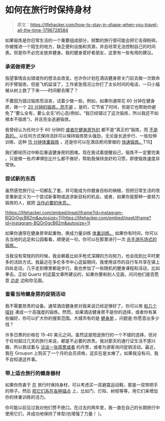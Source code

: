 # 如何在旅行时保持身材

> 原文：<https://lifehacker.com/how-to-stay-in-shape-when-you-travel-all-the-time-1796728584>

如果锻炼是你日常生活的一个重要组成部分，频繁的旅行很可能会把它击得粉碎。你被推进一个陌生的地方，缺乏便利设施和资源，并且经常无法控制自己的时间表。但是你不必完全放弃健身。我的健身爱好者朋友，这里有一些有用的建议。



### **承诺做得更少**

指望事情会出错或你的想法会改变。也许你计划在酒店健身房关门前去做一次致命的手臂锻炼，但是飞机延误了，工作紧急情况让你打了太长时间的电话，一只小猫被从树上救了下来——时间都去哪了？

不要因为错过锻炼而沮丧，试着少做一些。例如，如果你通常花 60 分钟在健身房，做一个 [20 分钟的锻炼，而不是](http://vitals.lifehacker.com/this-barbell-workout-will-kick-your-ass-in-20-minutes-o-1795836736) 。是的，它节省了时间，但是它也帮助你避免了“要么全有，要么全无”的心态(例如，“我已经错过了这次锻炼，所以我还不如根本不锻炼”)，并且完全逃避锻炼。

我曾经认为任何少于 60 分钟的 [或者在健身房外的](http://thefyslife.com/article/travel-fitness-anxieties/) 都不是“真正的”锻炼，而 [不是真的。](http://vitals.lifehacker.com/super-short-workouts-shouldn-t-be-your-only-exercise-1776509734) 以任何方式保持活跃可以保持锻炼势头强劲，无论是长途步行、一些拉伸训练、这种 [15 分钟体重锻炼](http://vitals.lifehacker.com/a-15-minute-bodyweight-workout-you-can-do-anywhere-1787347352#_ga=2.111583169.419870698.1499344992-460803763.1483850531) ，还是你可以在酒店房间里做的 [快速锻炼。](http://lifehacker.com/nine-quiet-exercises-you-can-do-in-your-hotel-room-with-1740889864)T15】

我们都经历过中断后重返健身房的困难。现在我试着提醒自己，锻炼不一定要完美 。只是做一些*的事情*总比什么都不做好，帮助我保持良好的习惯，即使锻炼速度非常快。

### 尝试新的东西

虽然感觉旅行让一切都乱了套，并可能成为你健身目标的祸根，但把日常生活的改变重新定义为一个尝试新事物或追求新目标的机会。或者，如果你是那种一直努力锻炼的人，就把 [当作必要的休息。](http://vitals.lifehacker.com/stop-working-out-so-much-on-your-rest-days-1778354349#_ga=2.111583169.419870698.1499344992-460803763.1483850531)

 [https://lifehacker.com/embed/inset/iframe?id=instagram-BQOr0gcB62m&autosize=1](https://lifehacker.com/embed/inset/iframe?id=instagram-BQOr0gcB62m&autosize=1) 

如果你通常在健身房举起重物，换成力量训练 [体重训练。](https://lifehacker.com/everything-you-need-to-build-your-own-bodyweight-workou-1770226539) 如果你有时间，你可以去当地的远足和公园看看，顺便说一句，你可以在那里进行一次 [杀手游乐场式的锻炼。](http://vitals.lifehacker.com/everything-you-need-to-build-your-own-bodyweight-workou-1770226539)

当我没有常规的的时候，我会朝着比如手枪式深蹲的方向努力，也会找到比平时更多的活跃方式。我最近在多伦多市中心逗留期间，我使用该市的自行车共享在镇上四处走动，几乎走到哪里都是步行。我也参加了一些随机的健身课程和活动，比如拳击。正如 Quartz 的这篇文章所建议的，如果你要和别人见面，问问他们是否愿意 [边走](https://qz.com/1002923/the-essential-guide-to-staying-in-shape-on-your-next-business-trip/) 边和你见面。

### **查看当地健身房的促销活动**

我不需要昂贵的设备。通常酒店健身房对我来说已经足够好了。你可以用 [和几个哑铃](https://www.youtube.com/watch?v=VQZJlSAuOTc) 凑成一个高强度的锻炼。然而，如果酒店健身房不是你的选择，或者你有某些偏好，你可以扩大你的搜索范围。大城市有的是 [健身房](http://thefyslife.com/article/travel-fitness-anxieties/) 。问题是:你愿意出多少钱？

许多日票的价格在 15-40 美元之间。虽然这是短途旅行的一个不错的选择，但对于任何超过几天的旅行来说，都是不必要的昂贵。我对那天的通行证生活不感兴趣，所以我试着与 [洽谈一张周票或者](http://vitals.lifehacker.com/how-to-join-a-gym-without-getting-ripped-off-1750883238#_ga=2.116562502.1151511769.1499694279-460803763.1483850531) 的月票，或者为游客询问促销活动。最近，我在 Groupon 上购买了一个月的会员资格，这实在是太棒了。如果我没有问，我不会知道这件事。

### 带上适合旅行的健身器材

如果你热衷于 [在](http://thefyslife.com/article/travel-and-work-out-without-weights/) 旅行时保持身材，可以考虑买一双避震运动鞋，那是一双带把手的带子。然后 [把它们系在各种锚点](http://lifehacker.com/suspension-trainer-showdown-trx-vs-monkii-bars-2-1791102713#_ga=2.38695910.419870698.1499344992-460803763.1483850531) 上，比如门、灯柱、树枝等等，用它们来增加你的体重训练的活力。

你可能以前见过我对他们赞不绝口。在过去的两年里，我一直在自己的长期旅行中使用它们，并成功地保持了体型(也增强了力量！ )。